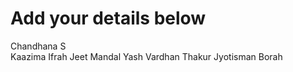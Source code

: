 # Add your details below
Chandhana S  
Kaazima Ifrah
Jeet Mandal
Yash Vardhan Thakur
Jyotisman Borah
